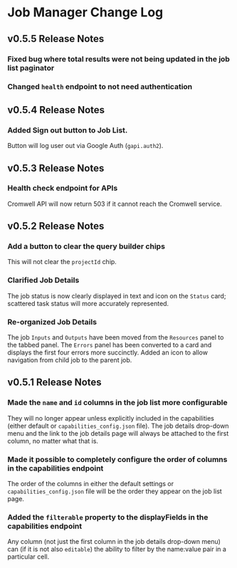 # Job Manager Change Log

## v0.5.5 Release Notes

### Fixed bug where total results were not being updated in the job list paginator

### Changed `health` endpoint to not need authentication

## v0.5.4 Release Notes

### Added Sign out button to Job List.

Button will log user out via Google Auth (`gapi.auth2`).

## v0.5.3 Release Notes

### Health check endpoint for APIs

Cromwell API will now return 503 if it cannot reach the Cromwell service.

## v0.5.2 Release Notes

### Add a button to clear the query builder chips

This will not clear the `projectId` chip.

### Clarified Job Details

The job status is now clearly displayed in text and icon on the `Status` card; scattered task status will more accurately represented.

### Re-organized Job Details

The job `Inputs` and `Outputs` have been moved from the `Resources` panel to the tabbed panel.  The `Errors` panel has been converted to a card and displays the first four errors more succinctly.  Added an icon to allow navigation from child job to the parent job.

## v0.5.1 Release Notes

### Made the `name` and `id` columns in the job list more configurable

They will no longer appear unless explicitly included in the capabilities (either default or `capabilities_config.json` file).  The job details drop-down menu and the link to the job details page will always be attached to the first column, no matter what that is.

### Made it possible to completely configure the order of columns in the capabilities endpoint

The order of the columns in either the default settings or `capabilities_config.json` file will be the order they appear on the job list page.

### Added the `filterable` property to the displayFields in the capabilities endpoint

Any column (not just the first column in the job details drop-down menu) can (if it is not also `editable`) the ability to filter by the name:value pair in a particular cell.
